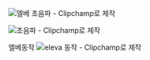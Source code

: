 ![엘베 초음파 - Clipchamp로 제작](https://github.com/user-attachments/assets/a90e8c0a-82a5-46f7-bf9c-13cebc2be8ed)

![초음파 - Clipchamp로 제작](https://github.com/user-attachments/assets/819da5c2-4061-4f5b-9e3c-2c4e556da133)


엘베동작
![eleva 동작 - Clipchamp로 제작](https://github.com/user-attachments/assets/c26ee2d6-dc65-41c3-9b82-ce773c2686b6)
